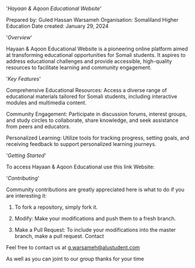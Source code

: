 '*Hayaan & Aqoon Educational Website*'

Prepared by: Guled Hassan Warsameh
Organisation: Somaliland Higher Education
Date created: January 29, 2024


'*Overview*'

Hayaan & Aqoon Educational Website is a pioneering online platform aimed at transforming educational opportunities for Somali students. It aspires to address educational challenges and provide accessible, high-quality resources to facilitate learning and community engagement.

'*Key Features*'

Comprehensive Educational Resources: Access a diverse range of educational materials tailored for Somali students, including interactive modules and multimedia content.

Community Engagement: Participate in discussion forums, interest groups, and study circles to collaborate, share knowledge, and seek assistance from peers and educators.

Personalized Learning: Utilize tools for tracking progress, setting goals, and receiving feedback to support personalized learning journeys.

'*Getting Started*'

To access Hayaan & Aqoon Educational use this link  Website:

'*Contributing*'

Community contributions are greatly appreciated here is what to do if you are interesting it:

1) To fork a repository, simply fork it.


2) Modify: Make your modifications and push them to a fresh branch.

3) Make a Pull Request: To include your modifications into the master branch, make a pull request.
Contact

Feel free to contact us at g.warsameh@alustudent.com

As well as you can joint to our group thanks for your time 


